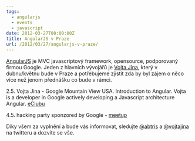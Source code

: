 ```yaml
---
tags:
  - angularjs
  - events
  - javascript
date: 2012-03-27T00:00:00Z
title: AngularJS v Praze
url: /2012/03/27/angularjs-v-praze/
---
```


[AngularJS](https://angularjs.org) je MVC javascriptový framework, opensource, podporovaný firmou Google. Jeden z hlavních vývojářů je [Vojta Jína](https://twitter.com/#!/vojtajina), který v dubnu/květnu bude v Praze a potřebujeme zjistit zda by byl zájem o něco více než jenom přednášku co bude v rámci.


2.5. Vojta Jina - Google Mountain View USA. Introduction to Angular. Vojta is a developer in Google actively developing a Javascript architecture Angular. [eClubu](https://www.eclub.cvutmedialab.cz/)

4.5. hacking party sponzored by Google - [meetup](https://srazy.info/angularjs-meetup/2164)



Díky všem za vyplnění a bude vás informovat, sledujte [@abtris](https://twitter.com/#!/abtris) a [@vojtajina](https://twitter.com/#!/vojtajina) na twitteru a dozvíte se vše.
